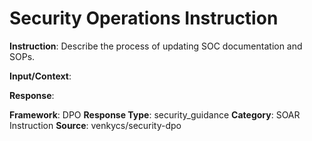 # Security Operations Instruction

**Instruction**: Describe the process of updating SOC documentation and SOPs.

**Input/Context**: 

**Response**: 

**Framework**: DPO
**Response Type**: security_guidance
**Category**: SOAR Instruction
**Source**: venkycs/security-dpo
